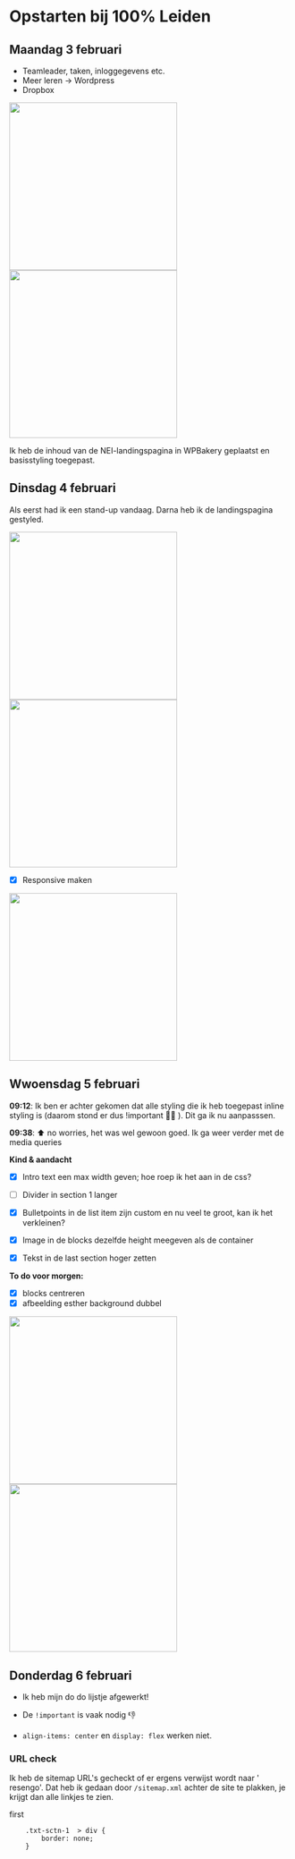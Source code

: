 # Opstarten bij 100% Leiden
## Maandag 3 februari
- Teamleader, taken, inloggegevens etc.
- Meer leren -> Wordpress
- Dropbox

<img src="https://github.com/user-attachments/assets/74dc6bab-240d-4900-857b-a4442b8e5092" width="300px">

<img src="https://github.com/user-attachments/assets/3450910a-74b2-491f-8eb4-7af3d60de9ab" width="300px">

Ik heb de inhoud van de NEI-landingspagina in WPBakery geplaatst en basisstyling toegepast.

## Dinsdag 4 februari

Als eerst had ik een stand-up vandaag. Darna heb  ik de landingspagina gestyled.

<img src="https://github.com/user-attachments/assets/158db5ac-c4d3-4af7-9b11-40ac7fc8194c" width="300px">

<img src="https://github.com/user-attachments/assets/f088c4ea-9982-476a-9760-8648c6eaefb8" height="300px">

- [x] Responsive maken


<img src="https://github.com/user-attachments/assets/86cab61d-b8c7-48ac-b47d-4717d067ef12" width="300px">


## Wwoensdag 5 februari
**09:12**: Ik ben er achter gekomen dat alle styling die ik heb toegepast inline styling is (daarom stond er dus !important 🤦‍♂️ ). Dit ga ik nu aanpasssen. 

**09:38**: ⬆️ no worries, het was wel gewoon goed. Ik ga weer verder met de media queries

**Kind & aandacht**
- [x] Intro text een max width geven; hoe roep ik het aan in de css?
- [ ] Divider in section 1 langer
- [x] Bulletpoints in de list item zijn custom en nu veel te groot, kan ik het verkleinen?
- [x] Image in de blocks dezelfde height meegeven als de container
- [x] Tekst in de last section hoger zetten


**To do voor morgen:**

- [x] blocks centreren
- [x] afbeelding esther background dubbel

<img src="https://github.com/user-attachments/assets/76fe4f71-7b0b-47e1-ab52-5d79cc8fce1b" width="300px">

<img src="https://github.com/user-attachments/assets/b5764733-9830-4f87-b471-c1d4ce011965" width="300px">

## Donderdag 6 februari
- Ik heb mijn do do lijstje afgewerkt!
- De `!important` is vaak nodig 👎

  
- `align-items: center` en `display: flex` werken niet.

### URL check
Ik heb de sitemap URL's gecheckt of er ergens verwijst wordt naar ' resengo'. Dat heb ik gedaan door `/sitemap.xml` achter de site te plakken, je krijgt dan alle linkjes te zien. 

first
```
    .txt-sctn-1  > div {
        border: none;
    }
``` 
